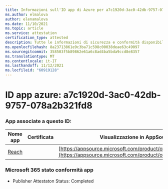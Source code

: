 ```yaml
---
title: Informazioni sull'ID app di Azure per a7c1920d-3ac0-42db-9757-078a2b321fd8
ms.author: elmalova
author: elenamalova
ms.date: 11/10/2021
ms.topic: article
ms.service: attestation
certification_type: attested
description: Tutte le informazioni di sicurezza e conformità disponibili per a7c1920d-3ac0-42db-9757-078a2b321fd8.
ms.openlocfilehash: 8a23713861e9c3ba71c598c00038deae63c49097
ms.sourcegitcommit: 358503f5b89862e61a6c8ad4ba5bda9ccd8e8357
ms.translationtype: MT
ms.contentlocale: it-IT
ms.lasthandoff: 11/12/2021
ms.locfileid: "60919128"
---
```

# <a name="azure-app-id-a7c1920d-3ac0-42db-9757-078a2b321fd8"></a>ID app azure: a7c1920d-3ac0-42db-9757-078a2b321fd8


### <a name="apps-associated-with-this-id"></a>App associate a questo ID:
| **Nome app** | **Certificata** | **Visualizzazione in AppSource** |
|--------------|---------------|-----------------------|
| [Reach](https://docs.microsoft.com/microsoft-365-app-certification/forward/WA200002045) |  | [https://appsource.microsoft.com/product/office/WA200002045](https://appsource.microsoft.com/product/office/WA200002045) |

### <a name="microsoft-365-app-compliance-status"></a>Microsoft 365 stato conformità app
- Publisher Attestaton Status: Completed
